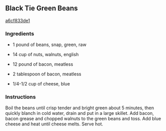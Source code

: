 ## Black Tie Green Beans

[a6cf833de1](http://www.food.com/recipe/black-tie-green-beans-304936)

### Ingredients

 - 1 pound of beans, snap, green, raw

 - 14 cup of nuts, walnuts, english

 - 12 pound of bacon, meatless

 - 2 tablespoon of bacon, meatless

 - 1/4-1/2 cup of cheese, blue

### Instructions

Boil the beans until crisp tender and bright green about 5 minutes, then quickly blanch in cold water, drain and put in a large skillet. Add bacon, bacon grease and chopped walnuts to the green beans and toss. Add blue cheese and heat until cheese melts. Serve hot.